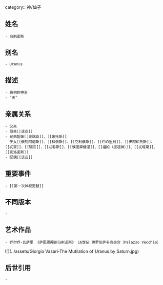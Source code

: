category:: 神/仙子
## 姓名
	- 乌剌诺斯
## 别名
	- Uranus
## 描述
	- 最初的神王
	- “天”
## 亲属关系
	- 父亲
	- 母亲[[该亚]]
	- 兄弟姐妹[[奥瑞亚]]、[[蓬托斯]]
	- 子女[[俄刻阿诺斯]]、[[科俄斯]]、[[克利俄斯]]、[[许珀里翁]]、[[伊阿珀托斯]]、[[忒亚]]、[[瑞亚]]、[[忒弥斯]]、[[谟涅摩绪涅]]、[[福柏（提坦神）]]、[[忒堤斯]]、[[克洛诺斯]]
	- 配偶[[该亚]]
## 重要事件
	- [[第一次神权更替]]
## 不同版本
	-
## 艺术作品
	- 乔尔乔·瓦萨里 《萨图恩阉割乌剌诺斯》 16世纪 佛罗伦萨韦奇奥宫（Palazzo Vecchio）
 ![](../assets/Giorgio Vasari-The Mutilation of Uranus by Saturn.jpg)
## 后世引用
	-

